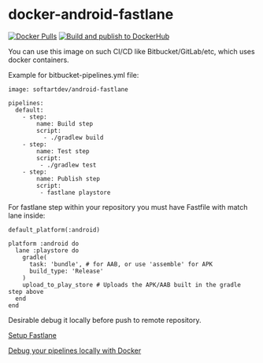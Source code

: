# docker-android-fastlane
[![Docker Pulls](https://img.shields.io/docker/pulls/softartdev/android-fastlane)](https://hub.docker.com/repository/docker/softartdev/android-fastlane)
[![Build and publish to DockerHub](https://github.com/softartdev/docker-android-fastlane/actions/workflows/docker-publish.yml/badge.svg)](https://github.com/softartdev/docker-android-fastlane/actions/workflows/docker-publish.yml)

You can use this image on such CI/CD like Bitbucket/GitLab/etc, which uses docker containers.

Example for bitbucket-pipelines.yml file:
```
image: softartdev/android-fastlane

pipelines:
  default:
    - step:
        name: Build step
        script:
          - ./gradlew build
    - step:
        name: Test step
        script:
         - ./gradlew test
    - step:
        name: Publish step
        script:
         - fastlane playstore
```
For fastlane step within your repository you must have Fastfile with match lane inside:
```
default_platform(:android)

platform :android do
  lane :playstore do
    gradle(
      task: 'bundle', # for AAB, or use 'assemble' for APK
      build_type: 'Release'
    )
    upload_to_play_store # Uploads the APK/AAB built in the gradle step above
  end
end
```
Desirable debug it locally before push to remote repository.

[Setup Fastlane](https://docs.fastlane.tools/getting-started/android/setup/)

[Debug your pipelines locally with Docker](https://confluence.atlassian.com/bitbucket/debug-your-pipelines-locally-with-docker-838273569.html)
